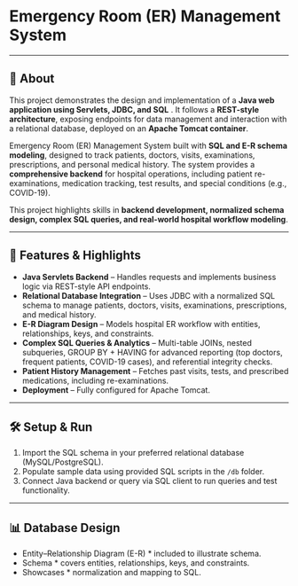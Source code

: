 #  Emergency Room (ER) Management System
---
## 🏥 About  

This project demonstrates the design and implementation of a **Java web application using Servlets, JDBC, and SQL** . It follows a **REST-style architecture**, exposing endpoints for data management and interaction with a relational database, deployed on an **Apache Tomcat container**.

Emergency Room (ER) Management System built with **SQL and E-R schema modeling**, designed to track patients, doctors, visits, examinations, prescriptions, and personal medical history. The system provides a **comprehensive backend** for hospital operations, including patient re-examinations, medication tracking, test results, and special conditions (e.g., COVID-19).  

This project highlights skills in **backend development, normalized schema design, complex SQL queries, and real-world hospital workflow modeling**.

---

## 📂 Features & Highlights

- **Java Servlets Backend** – Handles requests and implements business logic via REST-style API endpoints.
- **Relational Database Integration** – Uses JDBC with a normalized SQL schema to manage patients, doctors, visits, examinations, prescriptions, and medical history.
- **E-R Diagram Design** – Models hospital ER workflow with entities, relationships, keys, and constraints.
- **Complex SQL Queries & Analytics** – Multi-table JOINs, nested subqueries, GROUP BY + HAVING for advanced reporting (top doctors, frequent patients, COVID-19 cases), and referential integrity checks.
- **Patient History Management** – Fetches past visits, tests, and prescribed medications, including re-examinations.
- **Deployment** – Fully configured for Apache Tomcat.


---

## 🛠️ Setup & Run

1. Import the SQL schema in your preferred relational database (MySQL/PostgreSQL).  
2. Populate sample data using provided SQL scripts in the `/db` folder.  
3. Connect Java backend or query via SQL client to run queries and test functionality.  

---

## 📊 Database Design

 * Entity–Relationship Diagram (E-R) * included to illustrate schema.
 * Schema * covers entities, relationships, keys, and constraints.
 * Showcases * normalization and mapping to SQL.




